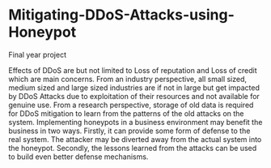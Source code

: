 # Mitigating-DDoS-Attacks-using-Honeypot
Final year project


Effects of DDoS are but not limited to Loss of reputation and Loss of credit which are main concerns. From an industry perspective, all small sized, medium sized and large sized industries are if not in large but get impacted by DDoS Attacks due to exploitation of their resources and not available for genuine use. From a research perspective, storage of old data is required for DDoS mitigation to learn from the patterns of the old attacks on the system. Implementing honeypots in a business environment may benefit the business in two ways. Firstly, it can provide some form of defense to the real system. The attacker may be diverted away from the actual system into the honeypot. Secondly, the lessons learned from the attacks can be used to build even better defense mechanisms. 

